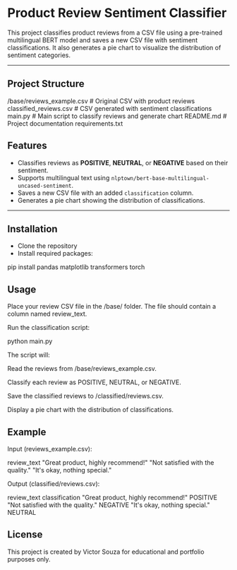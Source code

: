 # Product Review Sentiment Classifier

This project classifies product reviews from a CSV file using a pre-trained multilingual BERT model and saves a new CSV file with sentiment classifications. It also generates a pie chart to visualize the distribution of sentiment categories.

---

## Project Structure

/base/reviews_example.csv # Original CSV with product reviews
classified_reviews.csv # CSV generated with sentiment classifications
main.py # Main script to classify reviews and generate chart
README.md # Project documentation
requirements.txt


## Features

- Classifies reviews as **POSITIVE**, **NEUTRAL**, or **NEGATIVE** based on their sentiment.
- Supports multilingual text using `nlptown/bert-base-multilingual-uncased-sentiment`.
- Saves a new CSV file with an added `classification` column.
- Generates a pie chart showing the distribution of classifications.

---

## Installation

- Clone the repository
- Install required packages:

pip install pandas matplotlib transformers torch

## Usage
Place your review CSV file in the /base/ folder. The file should contain a column named review_text.

Run the classification script:

python main.py

The script will:

Read the reviews from /base/reviews_example.csv.

Classify each review as POSITIVE, NEUTRAL, or NEGATIVE.

Save the classified reviews to /classified/reviews.csv.

Display a pie chart with the distribution of classifications.

## Example
Input (reviews_example.csv):

review_text
"Great product, highly recommend!"
"Not satisfied with the quality."
"It's okay, nothing special."

Output (classified/reviews.csv):

review_text	classification
"Great product, highly recommend!"	POSITIVE
"Not satisfied with the quality."	NEGATIVE
"It's okay, nothing special."	NEUTRAL

## License
This project is created by Victor Souza for educational and portfolio purposes only.